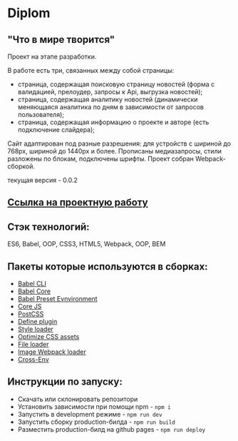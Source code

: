 # **Diplom**

## "Что в мире творится"

Проект на этапе разработки.

В работе есть три, связанных между собой страницы:

- страница, содержащая поисковую страницу новостей (форма с валидацией, прелоудер, запросы к Api, выгрузка новостей);
- страница, содержащая аналитику новостей (динамически меняющаяся аналитика по дням в зависимости от запросов пользователя);
- cтраница, содержащая информацию о проекте и авторе (есть подключение слайдера);

Сайт адаптирован под разные разрешения: для устройств с шириной до 768px, шириной до 1440px и более. Прописаны медиазапросы, стили разложены по блокам, подключены шрифты.
Проект собран Webpack-сборкой.

текущая версия - 0.0.2

## [Ссылка на проектную работу](https://Nastena-na.github.io/Diplom/)

## Стэк технологий:

ES6, Babel, OOP, CSS3, HTML5, Webpack, OOP, BEM

## Пакеты которые используются в сборках:

- [Babel CLI](https://babeljs.io/docs/en/babel-cli#docsNav)
- [Babel Core](https://babeljs.io/docs/en/babel-core)
- [Babel Preset Evnvironment](https://babeljs.io/docs/en/babel-preset-env#docsNav)
- [Сore JS](https://github.com/zloirock/core-js#readme)
- [PostCSS](https://postcss.org/)
- [Define plugin](https://webpack.js.org/plugins/define-plugin/)
- [Style loader](https://github.com/webpack-contrib/style-loader)
- [Optimize CSS assets](https://www.npmjs.com/package/optimize-css-assets-webpack-plugin)
- [File loader](https://github.com/webpack-contrib/file-loader)
- [Image Webpack loader](https://www.npmjs.com/package/image-webpack-loader)
- [Cross-Env](https://www.npmjs.com/package/cross-env)

## Инструкции по запуску:

- Скачать или склонировать репозитори
- Установить зависимости при помощи npm - `npm i`
- Запустить в development режиме - `npm run dev`
- Запустить сборку production-билда - `npm run build`
- Разместить production-билд на github pages - `npm run deploy`
